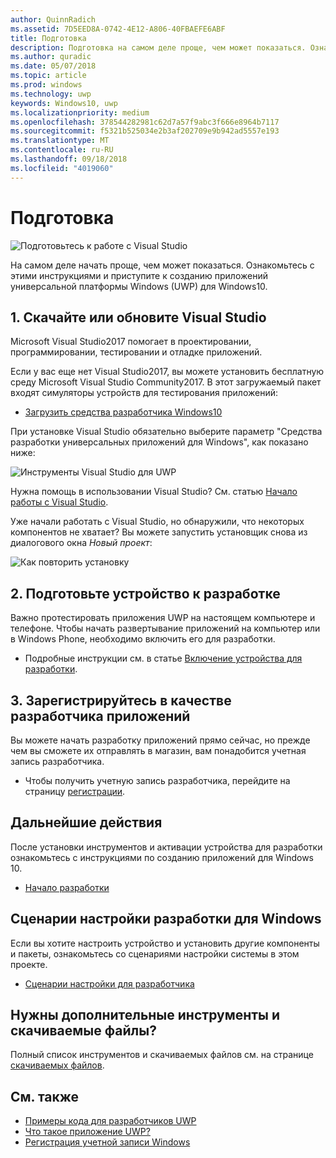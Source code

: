 ```yaml
---
author: QuinnRadich
ms.assetid: 7D5EED8A-0742-4E12-A806-40FBAEFE6ABF
title: Подготовка
description: Подготовка на самом деле проще, чем может показаться. Ознакомьтесь с этими инструкциями и приступите к созданию приложений универсальной платформы Windows (UWP) для Windows10.
ms.author: quradic
ms.date: 05/07/2018
ms.topic: article
ms.prod: windows
ms.technology: uwp
keywords: Windows10, uwp
ms.localizationpriority: medium
ms.openlocfilehash: 378544282981c62d7a57f9abc3f666e8964b7117
ms.sourcegitcommit: f5321b525034e2b3af202709e9b942ad5557e193
ms.translationtype: MT
ms.contentlocale: ru-RU
ms.lasthandoff: 09/18/2018
ms.locfileid: "4019060"
---
```

# <a name="get-set-up"></a>Подготовка

![Подготовьтесь к работе с Visual Studio](images/VisualStudio2017Hero_ImageXL-LG.png)

На самом деле начать проще, чем может показаться. Ознакомьтесь с этими инструкциями и приступите к созданию приложений универсальной платформы Windows (UWP) для Windows10.

## <a name="1-download-or-update-visual-studio"></a>1. Скачайте или обновите Visual Studio

Microsoft Visual Studio2017 помогает в проектировании, программировании, тестировании и отладке приложений.

Если у вас еще нет Visual Studio2017, вы можете установить бесплатную среду Microsoft Visual Studio Community2017. В этот загружаемый пакет входят симуляторы устройств для тестирования приложений:

-   [Загрузить средства разработчика Windows10](https://go.microsoft.com/fwlink/p/?LinkID=534189)

При установке Visual Studio обязательно выберите параметр "Средства разработки универсальных приложений для Windows", как показано ниже:

![Инструменты Visual Studio для UWP](images/vs-2017-community-setup.png)

Нужна помощь в использовании Visual Studio? См. статью [Начало работы с Visual Studio](https://www.visualstudio.com/vs/getting-started).

Уже начали работать с Visual Studio, но обнаружили, что некоторых компонентов не хватает? Вы можете запустить установщик снова из диалогового окна *Новый проект*:

   ![Как повторить установку](images/win10-cs-install.png)


## <a name="2-enable-your-device-for-development"></a>2. Подготовьте устройство к разработке

Важно протестировать приложения UWP на настоящем компьютере и телефоне. Чтобы начать развертывание приложений на компьютер или в Windows Phone, необходимо включить его для разработки.

-   Подробные инструкции см. в статье [Включение устройства для разработки](enable-your-device-for-development.md).

## <a name="3-register-as-an-app-developer"></a>3. Зарегистрируйтесь в качестве разработчика приложений

Вы можете начать разработку приложений прямо сейчас, но прежде чем вы сможете их отправлять в магазин, вам понадобится учетная запись разработчика.

-   Чтобы получить учетную запись разработчика, перейдите на страницу [регистрации](sign-up.md).

## <a name="whats-next"></a>Дальнейшие действия

После установки инструментов и активации устройства для разработки ознакомьтесь с инструкциями по созданию приложений для Windows 10.

-   [Начало разработки](create-uwp-apps.md)

## <a name="windows-development-setup-scripts"></a>Сценарии настройки разработки для Windows

Если вы хотите настроить устройство и установить другие компоненты и пакеты, ознакомьтесь со сценариями настройки системы в этом проекте.

- [Сценарии настройки для разработчика](https://github.com/Microsoft/windows-dev-box-setup-scripts)

## <a name="want-more-tools-and-downloads"></a>Нужны дополнительные инструменты и скачиваемые файлы?

Полный список инструментов и скачиваемых файлов см. на странице [скачиваемых файлов](http://go.microsoft.com/fwlink/p/?linkid=285935).

## <a name="see-also"></a>См. также

* [Примеры кода для разработчиков UWP](https://developer.microsoft.com/windows/samples)
* [Что такое приложение UWP?](universal-application-platform-guide.md)
* [Регистрация учетной записи Windows](sign-up.md)
